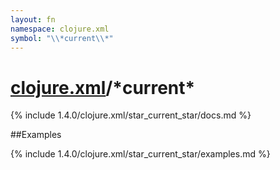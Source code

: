 ```yaml
---
layout: fn
namespace: clojure.xml
symbol: "\\*current\\*"
---
```


# [clojure.xml](../)/\*current\*

{% include 1.4.0/clojure.xml/star_current_star/docs.md %}

##Examples

{% include 1.4.0/clojure.xml/star_current_star/examples.md %}

